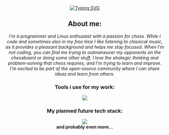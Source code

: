 <!--Typing text-->
<div align="center">
    <a href="https://git.io/typing-svg">
        <img src="https://readme-typing-svg.herokuapp.com/?font=Lexend&weight=800&size=25&duration=4000&pause=700&color=F7ED27&center=true&vCenter=true&width=435&lines=Hello+World%F0%9F%91%8B;I'm+XodTech!;Linux+Enthusiast,;Programmer,;And+just+cool+guy!"
            alt="Typing SVG" />
    </a>
</div>

<!--About me-->
<div align="center">
    <h2>About me:</h2>
    
<i> I'm a programmer and Linux enthusiast with a passion for chess. While I code and sometimes also in my free time I like listening to classical music, as it provides a pleasant background and helps me stay focused. When I'm not coding, you can find me trying to outmaneuver my opponents on the chessboard or doing some other stuff. I love the strategic thinking and problem-solving that chess requires, and I'm trying to learn and improve. I'm excited to be part of the open-source community where I can share ideas and learn from others.
</i>

</div>

<!--TODO: Contact -->

<!-- Tech stack-->
<div align=center>
    <h3>Tools i use for my work:</h3>
    <img src="https://skillicons.dev/icons?i=arch,neovim,github"/>
    <h3>My planned future tech stack:</h3>
    <img src="https://skillicons.dev/icons?i=python,rust,go,linux,bash,docker,kubernetes,nginx,terraform,ansible,jenkins,git"/><br>
    <strong>and probably even more...</strong>
    <!--Consider adding html,css,svelte to tech stack-->
</div>



